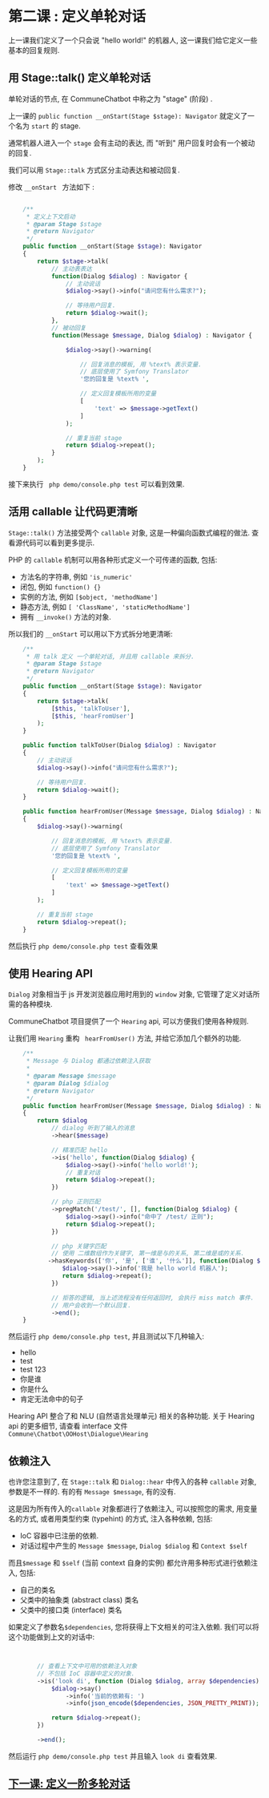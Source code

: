 # 第二课 : 定义单轮对话

上一课我们定义了一个只会说 "hello world!" 的机器人, 这一课我们给它定义一些基本的回复规则.


##  用 Stage::talk() 定义单轮对话

单轮对话的节点, 在 CommuneChatbot 中称之为 "stage" (阶段) .

上一课的 ```public function __onStart(Stage $stage): Navigator``` 就定义了一个名为 ```start``` 的 stage.

通常机器人进入一个 ```stage``` 会有主动的表达, 而 "听到" 用户回复时会有一个被动的回复.

我们可以用 ```Stage::talk``` 方式区分主动表达和被动回复.

修改 ```__onStart ``` 方法如下 :

```php

    /**
     * 定义上下文启动
     * @param Stage $stage
     * @return Navigator
     */
    public function __onStart(Stage $stage): Navigator
    {
        return $stage->talk(
            // 主动表表达
            function(Dialog $dialog) : Navigator {
                // 主动说话
                $dialog->say()->info("请问您有什么需求?");

                // 等待用户回复.
                return $dialog->wait();
            },
            // 被动回复
            function(Message $message, Dialog $dialog) : Navigator {

                $dialog->say()->warning(

                    // 回复消息的模板, 用 %text% 表示变量.
                    // 底层使用了 Symfony Translator
                    '您的回复是 %text% ',

                    // 定义回复模板所用的变量
                    [
                        'text' => $message->getText()
                    ]
                );

                // 重复当前 stage
                return $dialog->repeat();
            }
        );
    }
```


接下来执行 ``` php demo/console.php test``` 可以看到效果.


## 活用 callable 让代码更清晰


```Stage::talk()``` 方法接受两个 ```callable``` 对象, 这是一种偏向函数式编程的做法. 查看源代码可以看到更多提示.

PHP 的 ```callable``` 机制可以用各种形式定义一个可传递的函数, 包括:

*   方法名的字符串, 例如 ``` 'is_numeric' ```
*   闭包, 例如 ``` function() {} ```
*   实例的方法, 例如 ``` [$object, 'methodName'] ```
*   静态方法, 例如 ``` [ 'ClassName', 'staticMethodName'] ```
*   拥有 ```__invoke()``` 方法的对象.

所以我们的 ```__onStart``` 可以用以下方式拆分地更清晰:


```php
    /**
     * 用 talk 定义 一个单轮对话, 并且用 callable 来拆分.
     * @param Stage $stage
     * @return Navigator
     */
    public function __onStart(Stage $stage): Navigator
    {
        return $stage->talk(
            [$this, 'talkToUser'],
            [$this, 'hearFromUser']
        );
    }

    public function talkToUser(Dialog $dialog) : Navigator
    {
        // 主动说话
        $dialog->say()->info("请问您有什么需求?");

        // 等待用户回复.
        return $dialog->wait();
    }

    public function hearFromUser(Message $message, Dialog $dialog) : Navigator
    {
        $dialog->say()->warning(

            // 回复消息的模板, 用 %text% 表示变量.
            // 底层使用了 Symfony Translator
            '您的回复是 %text% ',

            // 定义回复模板所用的变量
            [
                'text' => $message->getText()
            ]
        );

        // 重复当前 stage
        return $dialog->repeat();
    }
```


然后执行 ```php demo/console.php test``` 查看效果

## 使用 Hearing API

```Dialog``` 对象相当于 js 开发浏览器应用时用到的 ```window``` 对象, 它管理了定义对话所需的各种模块.

CommuneChatbot 项目提供了一个 ```Hearing``` api, 可以方便我们使用各种规则.

让我们用 ```Hearing``` 重构 ``` hearFromUser()``` 方法, 并给它添加几个额外的功能.

```php
    /**
     * Message 与 Dialog 都通过依赖注入获取
     *
     * @param Message $message
     * @param Dialog $dialog
     * @return Navigator
     */
    public function hearFromUser(Message $message, Dialog $dialog) : Navigator
    {
        return $dialog
            // dialog 听到了输入的消息
            ->hear($message)

            // 精准匹配 hello
            ->is('hello', function(Dialog $dialog) {
                $dialog->say()->info('hello world!');
                // 重复对话
                return $dialog->repeat();
            })

            // php 正则匹配
            ->pregMatch('/test/', [], function(Dialog $dialog) {
                $dialog->say()->info("命中了 /test/ 正则");
                return $dialog->repeat();
            })

            // php 关键字匹配
            // 使用 二维数组作为关键字, 第一维是与的关系, 第二维是或的关系.
           ->hasKeywords(['你', '是', ['谁', '什么']], function(Dialog $dialog){
               $dialog->say()->info('我是 hello world 机器人');
               return $dialog->repeat();
            })

            // 拒答的逻辑, 当上述流程没有任何返回时, 会执行 miss match 事件.
            // 用户会收到一个默认回复.
            ->end();
    }
```

然后运行 ```php demo/console.php test```, 并且测试以下几种输入:

* hello
* test
* test 123
* 你是谁
* 你是什么
* 肯定无法命中的句子

Hearing API 整合了和 NLU (自然语言处理单元) 相关的各种功能. 关于 Hearing api 的更多细节, 请查看 interface 文件 ```Commune\Chatbot\OOHost\Dialogue\Hearing```


## 依赖注入

也许您注意到了, 在 ```Stage::talk``` 和 ```Dialog::hear``` 中传入的各种 ```callable``` 对象, 参数是不一样的. 有的有 ```Message $message```, 有的没有.

这是因为所有传入的```callable``` 对象都进行了依赖注入, 可以按照您的需求, 用变量名的方式, 或者用类型约束 (typehint) 的方式, 注入各种依赖, 包括:

* IoC 容器中已注册的依赖.
* 对话过程中产生的 ```Message $message```, ```Dialog $dialog``` 和 ```Context $self```

而且```$message``` 和 ```$self``` (当前 context 自身的实例) 都允许用多种形式进行依赖注入, 包括:

* 自己的类名
* 父类中的抽象类 (abstract class) 类名
* 父类中的接口类 (interface) 类名


如果定义了参数名```$dependencies```, 您将获得上下文相关的可注入依赖. 我们可以将这个功能做到上文的对话中:

```php


        // 查看上下文中可用的依赖注入对象
        // 不包括 IoC 容器中定义的对象.
        ->is('look di', function (Dialog $dialog, array $dependencies) {
            $dialog->say()
                ->info('当前的依赖有: ')
                ->info(json_encode($dependencies, JSON_PRETTY_PRINT));

            return $dialog->repeat();
        })

        ->end();
```

然后运行 ```php demo/console.php test``` 并且输入 ```look di``` 查看效果.


## [下一课: 定义一阶多轮对话](/zh-cn/lesions/first-order-convo.md)